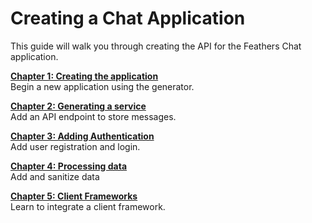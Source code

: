 # Creating a Chat Application

This guide will walk you through creating the API for the Feathers Chat application.

[**Chapter 1: Creating the application**](./creating.md)<br/>
Begin a new application using the generator.

[**Chapter 2: Generating a service**](./generating.md)<br/>
Add an API endpoint to store messages.

[**Chapter 3: Adding Authentication**](./authentication.md)<br/>
Add user registration and login.

[**Chapter 4: Processing data**](./processing.md)<br/>
Add and sanitize data

[**Chapter 5: Client Frameworks**](./frameworks.md)<br/>
Learn to integrate a client framework.